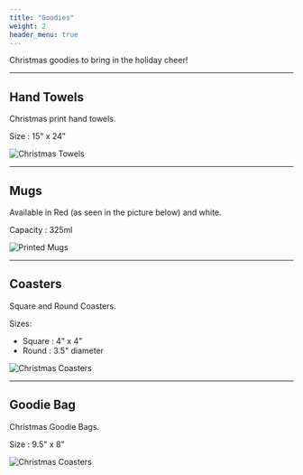 ```yaml
---
title: "Goodies"
weight: 2
header_menu: true
---
```


Christmas goodies to bring in the holiday cheer!

---

## Hand Towels

Christmas print hand towels.

Size : 15" x 24"

![Christmas Towels](images/towel.webp)

---

## Mugs

Available in Red (as seen in the picture below) and white.

Capacity : 325ml

![Printed Mugs](images/mugs.webp)

---

## Coasters

Square and Round Coasters.

Sizes:
 - Square : 4" x 4"
 - Round  : 3.5" diameter

![Christmas Coasters](images/coaster.webp)

---

## Goodie Bag

Christmas Goodie Bags.

Size : 9.5" x 8"

![Christmas Coasters](images/goodie-bag.webp)
